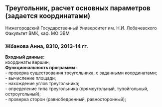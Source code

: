 ﻿## Треугольник, расчет основных параметров (задается координатами)   
 
Нижегородский Государственный Университет им. Н.И. Лобачевского    
Факультет ВМК, каф. МО ЭВМ  

### Жбанова Анна, 8310, 2013-14 гг. 

**Входный данные:**   
	координаты вершин;   
**Функциональность программы:**   
	- проверка существования треугольника, с заданными координатами;  
	- вычисление площади;  
	- нахождение углов треугольника;   
	- определение типа треугольника (прямоугольный, тупойгольный, остроугольный);  
	- проверка сторон (равнобедренный, равносторонный);  

